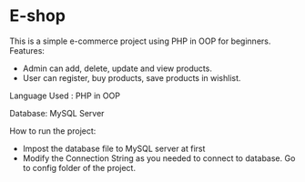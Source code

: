 # E-shop
This is a simple e-commerce project using PHP in OOP for beginners.
Features:
* Admin can add, delete, update and view products.
* User can register, buy products, save products in wishlist.

Language Used : PHP in OOP

Database: MySQL Server

How to run the project:
* Impost the database file to MySQL server at first
* Modify the Connection String as you needed to connect to database. Go to config folder of the project.

